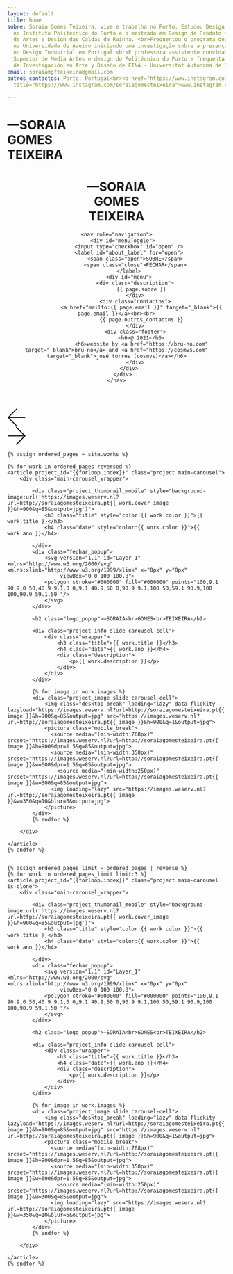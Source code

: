 ```yaml
---
layout: default
title: home
sobre: Soraia Gomes Teixeira, vive e trabalha no Porto. Estudou Design Industrial
  no Instituto Politécnico do Porto e o mestrado em Design de Produto na Escola Superior
  de Artes e Design das Caldas da Rainha. <br>Frequentou o programa doutoral em Design
  na Universidade de Aveiro iniciando uma investigação sobre a presença das mulheres
  no Design Industrial em Portugal.<br>É professora assistente convidada na Escola
  Superior de Media Artes e design do Politécnico do Porto e frequenta o doutoramento
  de Investigación en Arte y Diseño de EINA - Universitat Autònoma de Barcelona.
email: soraiamgfteixeira@gmail.com
outros_contactos: Porto, Portugal<br><a href="https://www.instagram.com/soraiagomesteixeira"
  title="https://www.instagram.com/soraiagomesteixeira">www.instagram.com/soraiagomesteixeira</a>

---
```


<div id="preload">
 <h1>—SORAIA<br>GOMES<br>TEIXEIRA</h1>
</div>

<header id="header">
	<h1>—SORAIA<br>GOMES<br>TEIXEIRA</h1>

	<nav role="navigation">
		<div id="menuToggle">
			<input type="checkbox" id="open" />
			<label id="about_label" for="open">
				<span class="open">SOBRE</span>
				<span class="close">FECHAR</span>
			</label>
			<div id="menu">
				<div class="description">
					{{ page.sobre }}
				</div>
				<div class="contactos">
					<a href="mailto:{{ page.email }}" target="_blank">{{ page.email }}</a><br><br>
					{{ page.outros_contactos }}
				</div>
				<div class="footer">
					<h6>@ 2021</h6>
					<h6>website by <a href="https://bru-no.com" target="_blank">bru-no</a> and <a href="https://cosmvs.com" target="_blank">josé torres (cosmvs)</a></h6>
				</div>
			</div>
		</div>
	</nav>

</header>



<div class="main_slider_navigation lateral">
	<div id="arrow_left" class="arrow" onclick="prevSlideHorizontal(event)">
		<svg width="43" height="43" viewBox="0 0 43 43" fill="none" xmlns="http://www.w3.org/2000/svg">
		<line x1="41.465" y1="21.8244" x2="1.90633" y2="21.8244" stroke="black" stroke-width="2"/>
		<line x1="1.49394" y1="22.4938" x2="22.3143" y2="1.67348" stroke="black" stroke-width="2"/>
		<line x1="1.88673" y1="21.4725" x2="22.7071" y2="42.2928" stroke="black" stroke-width="2"/>
		</svg>
	</div>
	<div id="arrow_right" class="arrow" onclick="nextSlideHorizontal(event)">
		<svg width="43" height="43" viewBox="0 0 43 43" fill="none" xmlns="http://www.w3.org/2000/svg">
		<line x1="1.53485" y1="21.1755" x2="41.0935" y2="21.1755" stroke="black" stroke-width="2"/>
		<line x1="41.5059" y1="20.5061" x2="20.6856" y2="41.3265" stroke="black" stroke-width="2"/>
		<line x1="41.1131" y1="21.5275" x2="20.2928" y2="0.707109" stroke="black" stroke-width="2"/>
		</svg>
	</div>
</div>
<!-- <div class="main_slider_navigation vertical">
	<div id="arrow_top" class="arrow" onclick="goUp(event)">
	<svg width="43" height="43" viewBox="0 0 43 43" fill="none" xmlns="http://www.w3.org/2000/svg">
	<line x1="21.1755" y1="41.5996" x2="21.1755" y2="2.04092" stroke="black" stroke-width="2"/>
	<line x1="20.5061" y1="1.62853" x2="41.3265" y2="22.4489" stroke="black" stroke-width="2"/>
	<line x1="21.5275" y1="2.02132" x2="0.707107" y2="22.8417" stroke="black" stroke-width="2"/>
	</svg>
	</div>
	<div id="arrow_bottom" class="arrow" onclick="goDown(event)">
	<svg width="43" height="43" viewBox="0 0 43 43" fill="none" xmlns="http://www.w3.org/2000/svg">
	<line x1="21.8245" y1="1.48993" x2="21.8245" y2="41.0486" stroke="black" stroke-width="2"/>
	<line x1="22.4939" y1="41.461" x2="1.67355" y2="20.6407" stroke="black" stroke-width="2"/>
	<line x1="21.4725" y1="41.0682" x2="42.2929" y2="20.2479" stroke="black" stroke-width="2"/>
	</svg>
	</div>
</div> -->



<main id="main_wrapper">

	{% assign ordered_pages = site.works %}

	{% for work in ordered_pages reversed %}
	<article project_id="{{forloop.index}}" class="project main-carousel">
		<div class="main-carousel_wrapper">

			<div class="project_thumbnail_mobile" style="background-image:url('https://images.weserv.nl?url=http://soraiagomesteixeira.pt{{ work.cover_image }}&h=900&q=85&output=jpg')">
				<h3 class="title" style="color:{{ work.color }}">{{ work.title }}</h3>
				<h4 class="date" style="color:{{ work.color }}">{{ work.ano }}</h4>

			</div>
			<div class="fechar_popup">
				<svg version="1.1" id="Layer_1" xmlns="http://www.w3.org/2000/svg" xmlns:xlink="http://www.w3.org/1999/xlink" x="0px" y="0px"
					 viewBox="0 0 100 100.8">
				<polygon stroke="#000000" fill="#000000" points="100,9.1 90.9,0 50,40.9 9.1,0 0,9.1 40.9,50 0,90.9 9.1,100 50,59.1 90.9,100 100,90.9 59.1,50 "/>
				</svg>
			</div>

			<h2 class="logo_popup">—SORAIA<br>GOMES<br>TEIXEIRA</h2>

			<div class="project_info slide carousel-cell">
				<div class="wrapper">
					<h3 class="title">{{ work.title }}</h3>
					<h4 class="date">{{ work.ano }}</h4>
					<div class="description">
						<p>{{ work.description }}</p>
					</div>
				</div>
			</div>

			{% for image in work.images %}
			<div class="project_image slide carousel-cell">
				<img class="desktop_break" loading="lazy" data-flickity-lazyload="https://images.weserv.nl?url=http://soraiagomesteixeira.pt{{ image }}&h=900&q=85&output=jpg" src="https://images.weserv.nl?url=http://soraiagomesteixeira.pt{{ image }}&h=900&q=1&output=jpg">
				<picture class="mobile_break">
				  <source media="(min-width:768px)" srcset="https://images.weserv.nl?url=http://soraiagomesteixeira.pt{{ image }}&h=900&dpr=1.5&q=85&output=jpg">
				  <source media="(min-width:350px)" srcset="https://images.weserv.nl?url=http://soraiagomesteixeira.pt{{ image }}&w=600&dpr=1.5&q=85&output=jpg">
					<source media="(min-width:250px)" srcset="https://images.weserv.nl?url=http://soraiagomesteixeira.pt{{ image }}&w=300&q=85&output=jpg">
				  <img loading="lazy" src="https://images.weserv.nl?url=http://soraiagomesteixeira.pt{{ image }}&w=350&q=10&blur=5&output=jpg">
				</picture>
			</div>
			{% endfor %}

		</div>

	</article>
	{% endfor %}


	{% assign ordered_pages_limit = ordered_pages | reverse %}
	{% for work in ordered_pages_limit limit:3 %}
	<article project_id="{{forloop.index}}" class="project main-carousel is-clone">
		<div class="main-carousel_wrapper">

			<div class="project_thumbnail_mobile" style="background-image:url('https://images.weserv.nl?url=http://soraiagomesteixeira.pt{{ work.cover_image }}&h=900&q=85&output=jpg')">
				<h3 class="title" style="color:{{ work.color }}">{{ work.title }}</h3>
				<h4 class="date" style="color:{{ work.color }}">{{ work.ano }}</h4>

			</div>
			<div class="fechar_popup">
				<svg version="1.1" id="Layer_1" xmlns="http://www.w3.org/2000/svg" xmlns:xlink="http://www.w3.org/1999/xlink" x="0px" y="0px"
					 viewBox="0 0 100 100.8">
				<polygon stroke="#000000" fill="#000000" points="100,9.1 90.9,0 50,40.9 9.1,0 0,9.1 40.9,50 0,90.9 9.1,100 50,59.1 90.9,100 100,90.9 59.1,50 "/>
				</svg>
			</div>

			<h2 class="logo_popup">—SORAIA<br>GOMES<br>TEIXEIRA</h2>

			<div class="project_info slide carousel-cell">
				<div class="wrapper">
					<h3 class="title">{{ work.title }}</h3>
					<h4 class="date">{{ work.ano }}</h4>
					<div class="description">
						<p>{{ work.description }}</p>
					</div>
				</div>
			</div>

			{% for image in work.images %}
			<div class="project_image slide carousel-cell">
				<img class="desktop_break" loading="lazy" data-flickity-lazyload="https://images.weserv.nl?url=http://soraiagomesteixeira.pt{{ image }}&h=900&q=85&output=jpg" src="https://images.weserv.nl?url=http://soraiagomesteixeira.pt{{ image }}&h=900&q=1&output=jpg">
				<picture class="mobile_break">
				  <source media="(min-width:768px)" srcset="https://images.weserv.nl?url=http://soraiagomesteixeira.pt{{ image }}&h=900&dpr=1.5&q=85&output=jpg">
				  <source media="(min-width:350px)" srcset="https://images.weserv.nl?url=http://soraiagomesteixeira.pt{{ image }}&w=600&dpr=1.5&q=85&output=jpg">
					<source media="(min-width:250px)" srcset="https://images.weserv.nl?url=http://soraiagomesteixeira.pt{{ image }}&w=300&q=85&output=jpg">
				  <img loading="lazy" src="https://images.weserv.nl?url=http://soraiagomesteixeira.pt{{ image }}&w=350&q=10&blur=5&output=jpg">
				</picture>
			</div>
			{% endfor %}

		</div>

	</article>
	{% endfor %}


</main>


<script type="text/javascript" src="https://cdn.jsdelivr.net/npm/slick-carousel@1.8.1/slick/slick.min.js"></script>
<script type="text/javascript" src="https://unpkg.com/flickity@2.2.2/dist/flickity.pkgd.min.js"></script>
